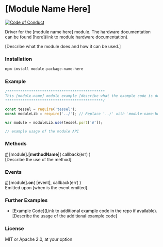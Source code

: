 # [Module Name Here]
[![Code of Conduct](https://img.shields.io/badge/%E2%9D%A4-code%20of%20conduct-blue.svg?style=flat)](https://github.com/tessel/project/blob/master/CONDUCT.md)

Driver for the [module name here] module. The hardware documentation can be found [here](link to module hardware documentation).

[Describe what the module does and how it can be used.]

### Installation
```sh
npm install module-package-name-here
```

### Example
```js
/*********************************************
This [module-name] module example [describe what the example code is doing].
*********************************************/

const tessel = require('tessel');
const moduleLib = require('../'); // Replace '../' with 'module-name-here' in your own code

var module = moduleLib.use(tessel.port['A']);

// example usage of the module API

```

### Methods

&#x20;<a href="#api-module-method-callback-err" name="api-module-method-callback-err">#</a> [module]<b>.[methodName]</b>( callback(err) )  
 [Describe the use of the method]

### Events

&#x20;<a href="#api-module-on-event-callback" name="api-module-on-event-callback">#</a> [module]<b>.on</b>( [event], callback(err) )  
 Emitted upon [when is the event emitted].

### Further Examples  
* [Example Code](Link to additional example code in the repo if available). [Describe the usage of the additional example code]

### License
MIT or Apache 2.0, at your option  

